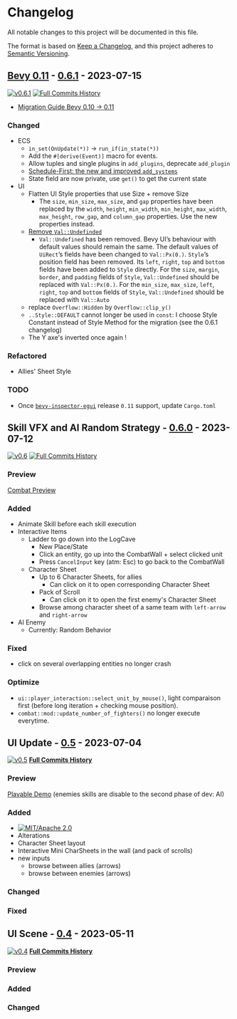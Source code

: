 # Changelog

All notable changes to this project will be documented in this file.

The format is based on [Keep a Changelog](https://keepachangelog.com/en/1.0.0/),
and this project adheres to [Semantic Versioning](https://semver.org/spec/v2.0.0.html).

## [Bevy 0.11](https://bevyengine.org/learn/migration-guides/0.10-0.11/) - [0.6.1](https://github.com/Fabinistere/bevy_turn-based_combat/releases/tag/v0.6.1) - 2023-07-15

[![v0.6.1](https://img.shields.io/badge/v0.6.1-gray?style=flat&logo=github&logoColor=181717&link=https://github.com/Fabinistere/bevy_turn-based_combat/releases/tag/v0.6.1)](https://github.com/Fabinistere/bevy_turn-based_combat/releases/tag/v0.6.1)
[![**Full Commits History**](https://img.shields.io/badge/GitHubLog-gray?style=flat&logo=github&logoColor=181717&link=https://github.com/Fabinistere/bevy_turn-based_combat/commits/v0.6.1)](https://github.com/Fabinistere/bevy_turn-based_combat/commits/v0.6.1)

- [Migration Guide Bevy 0.10 -> 0.11](https://bevyengine.org/learn/migration-guides/0.10-0.11/)

### Changed

- ECS
  - `in_set(OnUpdate(*))` -> `run_if(in_state(*))`
  - Add the `#[derive(Event)]` macro for events.
  - Allow tuples and single plugins in `add_plugins`, deprecate `add_plugin`
  - [Schedule-First: the new and improved `add_systems`](https://bevyengine.org/learn/migration-guides/0.10-0.11/#schedule-first-the-new-and-improved-add-systems)
  - State field are now private, use `get()` to get the current state
- UI
  - Flatten UI Style properties that use Size + remove Size
    - The `size`, `min_size`, `max_size`, and `gap` properties have been replaced by the `width`, `height`, `min_width`, `min_height`, `max_width`, `max_height`, `row_gap`, and `column_gap` properties. Use the new properties instead.
  - [Remove `Val::Undefinded`](https://bevyengine.org/learn/migration-guides/0.10-0.11/#remove-val-undefined)
    - `Val::Undefined` has been removed. Bevy UI’s behaviour with default values should remain the same.
    The default values of `UiRect`’s fields have been changed to `Val::Px(0.)`.
    `Style`’s position field has been removed. Its `left`, `right`, `top` and `bottom` fields have been added to `Style` directly.
    For the `size`, `margin`, `border`, and `padding` fields of `Style`, `Val::Undefined` should be replaced with `Val::Px(0.)`.
    For the `min_size`, `max_size`, `left`, `right`, `top` and `bottom` fields of `Style`, `Val::Undefined` should be replaced with `Val::Auto`
  - replace `Overflow::Hidden` by `Overflow::clip_y()`
  - `..Style::DEFAULT` cannot longer be used in `const`:
  I choose Style Constant instead of Style Method for the migration (see the 0.6.1 changelog)
  - The Y axe's inverted once again !
  
### Refactored

- Allies' Sheet Style

### TODO

- Once [`bevy-inspector-egui`](https://github.com/jakobhellermann/bevy-inspector-egui) release `0.11` support, update `Cargo.toml`

## Skill VFX and AI Random Strategy - [0.6.0](https://github.com/Fabinistere/bevy_turn-based_combat/releases/tag/v0.6) - 2023-07-12

[![v0.6](https://img.shields.io/badge/v0.6-gray?style=flat&logo=github&logoColor=181717&link=https://github.com/Fabinistere/bevy_turn-based_combat/releases/tag/v0.6)](https://github.com/Fabinistere/bevy_turn-based_combat/releases/tag/v0.6)
[![**Full Commits History**](https://img.shields.io/badge/GitHubLog-gray?style=flat&logo=github&logoColor=181717&link=https://github.com/Fabinistere/bevy_turn-based_combat/commits/v0.6)](https://github.com/Fabinistere/bevy_turn-based_combat/commits/v0.6)

### Preview

[Combat Preview](https://github.com/Fabinistere/bevy_turn-based_combat/assets/73140258/536b91f1-6e4a-4e60-8c1d-21e19445676a)

### Added

- Animate Skill before each skill execution
- Interactive Items
  - Ladder to go down into the LogCave
    - New Place/State
    - Click an entity, go up into the CombatWall + select clicked unit
    - Press `CancelInput` key (atm: Esc) to go back to the CombatWall
  - Character Sheet
    - Up to 6 Character Sheets, for allies
      - Can click on it to open corresponding Character Sheet
    - Pack of Scroll
      - Can click on it to open the first enemy's Character Sheet
    - Browse among character sheet of a same team with `left-arrow` and `right-arrow`
- AI Enemy
  - Currently: Random Behavior

### Fixed

- click on several overlapping entities no longer crash

### Optimize

- `ui::player_interaction::select_unit_by_mouse()`, light comparaison first (before long iteration + checking mouse position).
- `combat::mod::update_number_of_fighters()` no longer execute everytime.

## UI Update - [0.5](https://github.com/Fabinistere/bevy_turn-based_combat/releases/tag/v0.5) - 2023-07-04

[![v0.5](https://img.shields.io/badge/v0.5-gray?style=flat&logo=github&logoColor=181717&link=https://github.com/Fabinistere/bevy_turn-based_combat/releases/tag/v0.5)](https://github.com/Fabinistere/bevy_turn-based_combat/releases/tag/v0.5)
[**Full Commits History**](https://github.com/Fabinistere/bevy_turn-based_combat/commits/v0.5)

<!-- TODO: Changelog -->
<!-- TODO: proper Release Description -->

### Preview

<!-- with a gif -->

[Playable Demo](https://fabinistere.github.io/bevy_turn-based_combat/) (enemies skills are disable to the second phase of dev: AI)

### Added

- [![MIT/Apache 2.0](https://img.shields.io/badge/license-MIT%2FApache-blue.svg)](https://github.com/fabinistere/bevy_turn-based_combat#license)
- Alterations
- Character Sheet layout
- Interactive Mini CharSheets in the wall (and pack of scrolls)
- new inputs
  - browse between allies (arrows)
  - browse between enemies (arrows)

### Changed

### Fixed

## UI Scene - [0.4](https://github.com/Fabinistere/bevy_turn-based_combat/releases/tag/v0.4) - 2023-05-11

[![v0.4](https://img.shields.io/badge/v0.4-gray?style=flat&logo=github&logoColor=181717&link=https://github.com/Fabinistere/bevy_turn-based_combat/releases/tag/v0.4)](https://github.com/Fabinistere/bevy_turn-based_combat/releases/tag/v0.4)
[**Full Commits History**](https://github.com/Fabinistere/bevy_turn-based_combat/commits/v0.4)

### Preview

<!-- with a gif -->

### Added

### Changed
